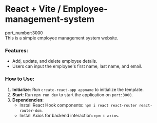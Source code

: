 # React + Vite / Employee-management-system

port_number:3000  
This is a simple employee management system website.  

### Features:
- Add, update, and delete employee details.
- Users can input the employee's first name, last name, and email.  

### How to Use:
1. **Initialize**: Run `create-react-app appname` to initialize the template.  
2. **Start**: Run `npm run dev` to start the application on `port:3000`.  
3. **Dependencies**:  
   - Install React Hook components: `npm i react react-router react-router-dom`.  
   - Install Axios for backend interaction: `npm i axios`.

